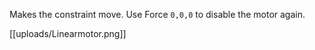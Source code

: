 Makes the constraint move. Use Force `0,0,0` to disable the motor again.

[[uploads/Linearmotor.png]]